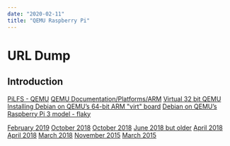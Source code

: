 ```yaml
---
date: "2020-02-11"
title: "QEMU Raspberry Pi"
---
```

<!-- 2020-02-11-QEMU-Raspberry-Pi.md -->

<!-- markdownlint-disable MD025 -->
# URL Dump
<!-- markdownlint-enable MD025 -->

## Introduction

<!-- markdownlint-disable MD034 -->

[PiLFS - QEMU](https://intestinate.com/pilfs/beyond.html#qemuuser)
[QEMU Documentation/Platforms/ARM](https://wiki.qemu.org/Documentation/Platforms/ARM#Generic_ARM_system_emulation_with_the_virt_machine)
[Virtual 32 bit QEMU](https://translatedcode.wordpress.com/2016/11/03/installing-debian-on-qemus-32-bit-arm-virt-board/)
[Installing Debian on QEMU’s 64-bit ARM "virt" board](https://translatedcode.wordpress.com/2017/07/24/installing-debian-on-qemus-64-bit-arm-virt-board/)
[Debian on QEMU’s Raspberry Pi 3 model - flaky](https://translatedcode.wordpress.com/2018/04/25/debian-on-qemus-raspberry-pi-3-model/)

[February 2019](https://github.com/wimvanderbauwhede/limited-systems/wiki/Raspbian-%22stretch%22-for-Raspberry-Pi-3-on-QEMU)
[October 2018](https://www.raspberrypi.org/forums/viewtopic.php?t=224057)
[October 2018](https://github.com/wimvanderbauwhede/limited-systems/wiki/Debian-%22buster%22-for-Raspberry-Pi-3-on-QEMU)
[June 2018 but older](https://github.com/0xabu/qemu/wiki)
[April 2018](https://camp.isaax.io/en/isaax-examples/run-a-virtualized-image-of-raspberry-pi-in-qemu)
[April 2018](http://blog.hellonico.info/iot/arm_on_qemu/)
[March 2018](https://stackoverflow.com/questions/49134948/how-to-emulate-ubuntu-core-for-raspberry-pi-3-using-qemu)
[November 2015](https://blog.3mdeb.com/2015/2015-12-30-emulate-rapberry-pi-2-in-qemu/)
[March 2015](https://stackoverflow.com/questions/28880833/how-to-emulate-the-raspberry-pi-2-on-qemu)

<!-- markdownlint-enable MD034 -->
